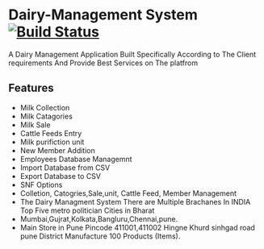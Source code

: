 # Dairy-Management System [![Build Status](https://travis-ci.com/harshshinde07/Dairy-Management.svg?branch=master)](https://travis-ci.com/harshshinde07/Dairy-Management)

A Dairy Management Application Built Specifically According to The Client requirements And Provide Best Services on The platfrom

## Features

- Milk Collection
- Milk Catagories
- Milk Sale
- Cattle Feeds Entry
- Milk purifiction unit
- New Member Addition
- Employees Database Managemnt
- Import Database from CSV
- Export Database to CSV
- SNF Options
- Colletion, Catogries,Sale,unit, Cattle Feed, Member Management
- The Dairy  Managment System There  are  Multiple Brachanes In INDIA  Top Five metro politician Cities in Bharat
- Mumbai,Gujrat,Kolkata,Bangluru,Chennai,pune.
- Main Store in Pune Pincode 411001,411002 Hingne Khurd sinhgad road pune District Manufacture 100 Products (Items).
